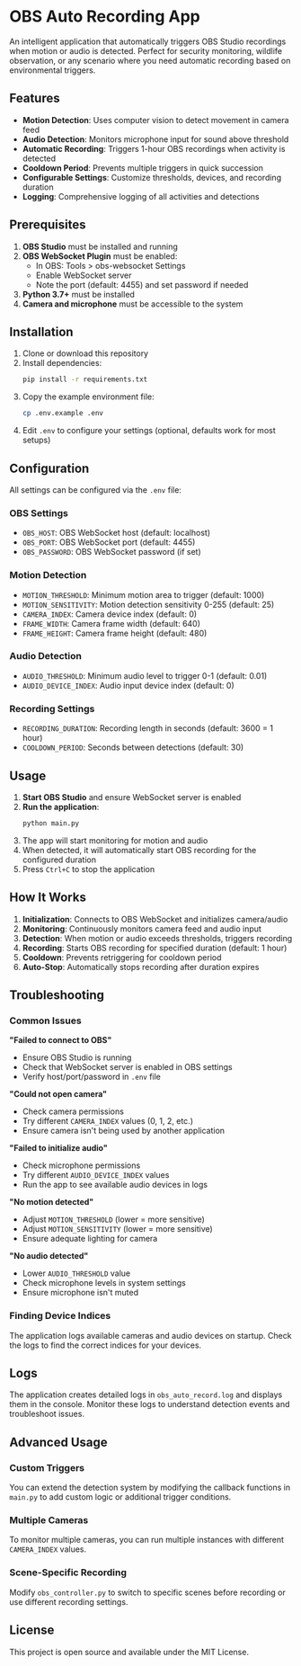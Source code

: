 # OBS Auto Recording App

An intelligent application that automatically triggers OBS Studio recordings when motion or audio is detected. Perfect for security monitoring, wildlife observation, or any scenario where you need automatic recording based on environmental triggers.

## Features

- **Motion Detection**: Uses computer vision to detect movement in camera feed
- **Audio Detection**: Monitors microphone input for sound above threshold
- **Automatic Recording**: Triggers 1-hour OBS recordings when activity is detected
- **Cooldown Period**: Prevents multiple triggers in quick succession
- **Configurable Settings**: Customize thresholds, devices, and recording duration
- **Logging**: Comprehensive logging of all activities and detections

## Prerequisites

1. **OBS Studio** must be installed and running
2. **OBS WebSocket Plugin** must be enabled:
   - In OBS: Tools > obs-websocket Settings
   - Enable WebSocket server
   - Note the port (default: 4455) and set password if needed
3. **Python 3.7+** must be installed
4. **Camera and microphone** must be accessible to the system

## Installation

1. Clone or download this repository
2. Install dependencies:
   ```bash
   pip install -r requirements.txt
   ```
3. Copy the example environment file:
   ```bash
   cp .env.example .env
   ```
4. Edit `.env` to configure your settings (optional, defaults work for most setups)

## Configuration

All settings can be configured via the `.env` file:

### OBS Settings
- `OBS_HOST`: OBS WebSocket host (default: localhost)
- `OBS_PORT`: OBS WebSocket port (default: 4455)
- `OBS_PASSWORD`: OBS WebSocket password (if set)

### Motion Detection
- `MOTION_THRESHOLD`: Minimum motion area to trigger (default: 1000)
- `MOTION_SENSITIVITY`: Motion detection sensitivity 0-255 (default: 25)
- `CAMERA_INDEX`: Camera device index (default: 0)
- `FRAME_WIDTH`: Camera frame width (default: 640)
- `FRAME_HEIGHT`: Camera frame height (default: 480)

### Audio Detection
- `AUDIO_THRESHOLD`: Minimum audio level to trigger 0-1 (default: 0.01)
- `AUDIO_DEVICE_INDEX`: Audio input device index (default: 0)

### Recording Settings
- `RECORDING_DURATION`: Recording length in seconds (default: 3600 = 1 hour)
- `COOLDOWN_PERIOD`: Seconds between detections (default: 30)

## Usage

1. **Start OBS Studio** and ensure WebSocket server is enabled
2. **Run the application**:
   ```bash
   python main.py
   ```
3. The app will start monitoring for motion and audio
4. When detected, it will automatically start OBS recording for the configured duration
5. Press `Ctrl+C` to stop the application

## How It Works

1. **Initialization**: Connects to OBS WebSocket and initializes camera/audio
2. **Monitoring**: Continuously monitors camera feed and audio input
3. **Detection**: When motion or audio exceeds thresholds, triggers recording
4. **Recording**: Starts OBS recording for specified duration (default: 1 hour)
5. **Cooldown**: Prevents retriggering for cooldown period
6. **Auto-Stop**: Automatically stops recording after duration expires

## Troubleshooting

### Common Issues

**"Failed to connect to OBS"**
- Ensure OBS Studio is running
- Check that WebSocket server is enabled in OBS settings
- Verify host/port/password in `.env` file

**"Could not open camera"**
- Check camera permissions
- Try different `CAMERA_INDEX` values (0, 1, 2, etc.)
- Ensure camera isn't being used by another application

**"Failed to initialize audio"**
- Check microphone permissions
- Try different `AUDIO_DEVICE_INDEX` values
- Run the app to see available audio devices in logs

**"No motion detected"**
- Adjust `MOTION_THRESHOLD` (lower = more sensitive)
- Adjust `MOTION_SENSITIVITY` (lower = more sensitive)
- Ensure adequate lighting for camera

**"No audio detected"**
- Lower `AUDIO_THRESHOLD` value
- Check microphone levels in system settings
- Ensure microphone isn't muted

### Finding Device Indices

The application logs available cameras and audio devices on startup. Check the logs to find the correct indices for your devices.

## Logs

The application creates detailed logs in `obs_auto_record.log` and displays them in the console. Monitor these logs to understand detection events and troubleshoot issues.

## Advanced Usage

### Custom Triggers
You can extend the detection system by modifying the callback functions in `main.py` to add custom logic or additional trigger conditions.

### Multiple Cameras
To monitor multiple cameras, you can run multiple instances with different `CAMERA_INDEX` values.

### Scene-Specific Recording
Modify `obs_controller.py` to switch to specific scenes before recording or use different recording settings.

## License

This project is open source and available under the MIT License. 